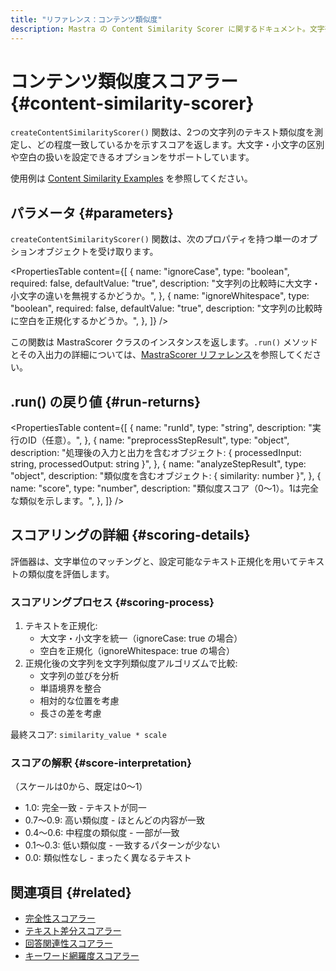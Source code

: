 ```yaml
---
title: "リファレンス：コンテンツ類似度"
description: Mastra の Content Similarity Scorer に関するドキュメント。文字列間のテキストの類似度を測定し、マッチングスコアを提供します。
---
```


# コンテンツ類似度スコアラー \{#content-similarity-scorer\}

`createContentSimilarityScorer()` 関数は、2つの文字列のテキスト類似度を測定し、どの程度一致しているかを示すスコアを返します。大文字・小文字の区別や空白の扱いを設定できるオプションをサポートしています。

使用例は [Content Similarity Examples](/docs/examples/scorers/content-similarity) を参照してください。

## パラメータ \{#parameters\}

`createContentSimilarityScorer()` 関数は、次のプロパティを持つ単一のオプションオブジェクトを受け取ります。

<PropertiesTable
  content={[
{
name: "ignoreCase",
type: "boolean",
required: false,
defaultValue: "true",
description: "文字列の比較時に大文字・小文字の違いを無視するかどうか。",
},
{
name: "ignoreWhitespace",
type: "boolean",
required: false,
defaultValue: "true",
description: "文字列の比較時に空白を正規化するかどうか。",
},
]}
/>

この関数は MastraScorer クラスのインスタンスを返します。`.run()` メソッドとその入出力の詳細については、[MastraScorer リファレンス](./mastra-scorer)を参照してください。

## .run() の戻り値 \{#run-returns\}

<PropertiesTable
  content={[
{
name: "runId",
type: "string",
description: "実行のID（任意）。",
},
{
name: "preprocessStepResult",
type: "object",
description: "処理後の入力と出力を含むオブジェクト: { processedInput: string, processedOutput: string }",
},
{
name: "analyzeStepResult",
type: "object",
description: "類似度を含むオブジェクト: { similarity: number }",
},
{
name: "score",
type: "number",
description: "類似度スコア（0〜1）。1は完全な類似を示します。",
},
]}
/>

## スコアリングの詳細 \{#scoring-details\}

評価器は、文字単位のマッチングと、設定可能なテキスト正規化を用いてテキストの類似度を評価します。

### スコアリングプロセス \{#scoring-process\}

1. テキストを正規化:
   * 大文字・小文字を統一（ignoreCase: true の場合）
   * 空白を正規化（ignoreWhitespace: true の場合）
2. 正規化後の文字列を文字列類似度アルゴリズムで比較:
   * 文字列の並びを分析
   * 単語境界を整合
   * 相対的な位置を考慮
   * 長さの差を考慮

最終スコア: `similarity_value * scale`

### スコアの解釈 \{#score-interpretation\}

（スケールは0から、既定は0～1）

* 1.0: 完全一致 - テキストが同一
* 0.7～0.9: 高い類似度 - ほとんどの内容が一致
* 0.4～0.6: 中程度の類似度 - 一部が一致
* 0.1～0.3: 低い類似度 - 一致するパターンが少ない
* 0.0: 類似性なし - まったく異なるテキスト

## 関連項目 \{#related\}

* [完全性スコアラー](./completeness)
* [テキスト差分スコアラー](./textual-difference)
* [回答関連性スコアラー](./answer-relevancy)
* [キーワード網羅度スコアラー](./keyword-coverage)